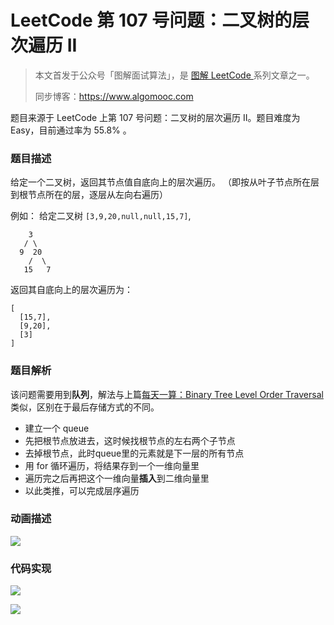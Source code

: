 # LeetCode 第 107 号问题：二叉树的层次遍历 II

> 本文首发于公众号「图解面试算法」，是 [图解 LeetCode ](<https://github.com/MisterBooo/LeetCodeAnimation>) 系列文章之一。
>
> 同步博客：https://www.algomooc.com

题目来源于 LeetCode 上第 107 号问题：二叉树的层次遍历 II。题目难度为 Easy，目前通过率为 55.8% 。

### 题目描述

给定一个二叉树，返回其节点值自底向上的层次遍历。 （即按从叶子节点所在层到根节点所在的层，逐层从左向右遍历）

例如：
给定二叉树 `[3,9,20,null,null,15,7]`,

```
    3
   / \
  9  20
    /  \
   15   7
```

返回其自底向上的层次遍历为：

```
[
  [15,7],
  [9,20],
  [3]
]
```

### 题目解析

该问题需要用到**队列**，解法与上篇[每天一算：Binary Tree Level Order Traversal](https://xiaozhuanlan.com/topic/8579460312)类似，区别在于最后存储方式的不同。

- 建立一个 queue
- 先把根节点放进去，这时候找根节点的左右两个子节点
- 去掉根节点，此时queue里的元素就是下一层的所有节点
- 用 for 循环遍历，将结果存到一个一维向量里
- 遍历完之后再把这个一维向量**插入**到二维向量里
- 以此类推，可以完成层序遍历



### 动画描述

![](https://blog-1257126549.cos.ap-guangzhou.myqcloud.com/blog/varp8.gif)



### 代码实现

![](https://blog-1257126549.cos.ap-guangzhou.myqcloud.com/blog/9iccc.png)



![](../../Pictures/qrcode.jpg)